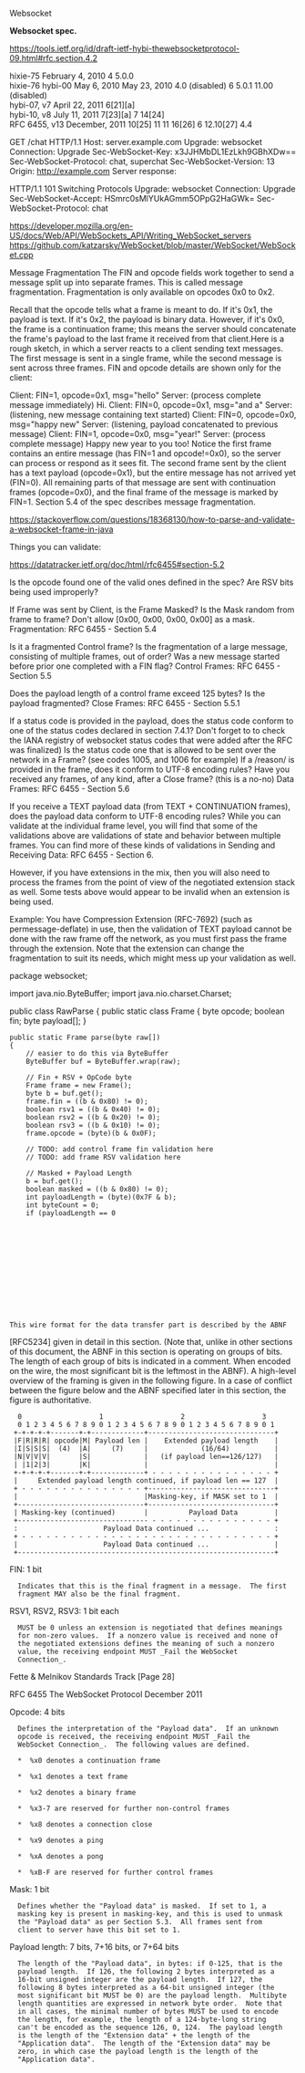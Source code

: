 Websocket


**Websocket spec.**

https://tools.ietf.org/id/draft-ietf-hybi-thewebsocketprotocol-09.html#rfc.section.4.2





hixie-75  February 4, 2010        4 5.0.0   
hixie-76
hybi-00 May 6, 2010
May 23, 2010    4.0 (disabled)    6 5.0.1 11.00 (disabled)  
hybi-07, v7 April 22, 2011    6[21][a]          
hybi-10, v8 July 11, 2011   7[23][a]  7 14[24]      
RFC 6455, v13 December, 2011  10[25]  11  11  16[26]  6 12.10[27] 4.4




GET /chat HTTP/1.1
Host: server.example.com
Upgrade: websocket
Connection: Upgrade
Sec-WebSocket-Key: x3JJHMbDL1EzLkh9GBhXDw==
Sec-WebSocket-Protocol: chat, superchat
Sec-WebSocket-Version: 13
Origin: http://example.com
Server response:

HTTP/1.1 101 Switching Protocols
Upgrade: websocket
Connection: Upgrade
Sec-WebSocket-Accept: HSmrc0sMlYUkAGmm5OPpG2HaGWk=
Sec-WebSocket-Protocol: chat

https://developer.mozilla.org/en-US/docs/Web/API/WebSockets_API/Writing_WebSocket_servers
https://github.com/katzarsky/WebSocket/blob/master/WebSocket/WebSocket.cpp



Message Fragmentation
The FIN and opcode fields work together to send a message split up into separate frames.  This is called message fragmentation. Fragmentation is only available on opcodes 0x0 to 0x2.

Recall that the opcode tells what a frame is meant to do. If it's 0x1, the payload is text. If it's 0x2, the payload is binary data. However, if it's 0x0, the frame is a continuation frame; this means the server should concatenate the frame's payload to the last frame it received from that client.Here is a rough sketch, in which a server reacts to a client sending text messages. The first message is sent in a single frame, while the second message is sent across three frames. FIN and opcode details are shown only for the client:

Client: FIN=1, opcode=0x1, msg="hello"
Server: (process complete message immediately) Hi.
Client: FIN=0, opcode=0x1, msg="and a"
Server: (listening, new message containing text started)
Client: FIN=0, opcode=0x0, msg="happy new"
Server: (listening, payload concatenated to previous message)
Client: FIN=1, opcode=0x0, msg="year!"
Server: (process complete message) Happy new year to you too!
Notice the first frame contains an entire message (has FIN=1 and opcode!=0x0), so the server can process or respond as it sees fit. The second frame sent by the client has a text payload (opcode=0x1), but the entire message has not arrived yet (FIN=0). All remaining parts of that message are sent with continuation frames (opcode=0x0), and the final frame of the message is marked by FIN=1. Section 5.4 of the spec describes message fragmentation.



https://stackoverflow.com/questions/18368130/how-to-parse-and-validate-a-websocket-frame-in-java

Things you can validate:

https://datatracker.ietf.org/doc/html/rfc6455#section-5.2

Is the opcode found one of the valid ones defined in the spec?
Are RSV bits being used improperly?



If Frame was sent by Client, is the Frame Masked?
Is the Mask random from frame to frame?
Don't allow [0x00, 0x00, 0x00, 0x00] as a mask.
Fragmentation: RFC 6455 - Section 5.4

Is it a fragmented Control frame?
Is the fragmentation of a large message, consisting of multiple frames, out of order?
Was a new message started before prior one completed with a FIN flag?
Control Frames: RFC 6455 - Section 5.5

Does the payload length of a control frame exceed 125 bytes?
Is the payload fragmented?
Close Frames: RFC 6455 - Section 5.5.1

If a status code is provided in the payload, does the status code conform to one of the status codes declared in section 7.4.1? Don't forget to to check the IANA registry of websocket status codes that were added after the RFC was finalized)
Is the status code one that is allowed to be sent over the network in a Frame? (see codes 1005, and 1006 for example)
If a /reason/ is provided in the frame, does it conform to UTF-8 encoding rules?
Have you received any frames, of any kind, after a Close frame? (this is a no-no)
Data Frames: RFC 6455 - Section 5.6

If you receive a TEXT payload data (from TEXT + CONTINUATION frames), does the payload data conform to UTF-8 encoding rules?
While you can validate at the individual frame level, you will find that some of the validations above are validations of state and behavior between multiple frames. You can find more of these kinds of validations in Sending and Receiving Data: RFC 6455 - Section 6.

However, if you have extensions in the mix, then you will also need to process the frames from the point of view of the negotiated extension stack as well. Some tests above would appear to be invalid when an extension is being used.

Example: You have Compression Extension (RFC-7692) (such as permessage-deflate) in use, then the validation of TEXT payload cannot be done with the raw frame off the network, as you must first pass the frame through the extension. Note that the extension can change the fragmentation to suit its needs, which might mess up your validation as well.

package websocket;

import java.nio.ByteBuffer;
import java.nio.charset.Charset;

public class RawParse
{
    public static class Frame
    {
        byte opcode;
        boolean fin;
        byte payload[];
    }

    public static Frame parse(byte raw[])
    {
        // easier to do this via ByteBuffer
        ByteBuffer buf = ByteBuffer.wrap(raw);

        // Fin + RSV + OpCode byte
        Frame frame = new Frame();
        byte b = buf.get();
        frame.fin = ((b & 0x80) != 0);
        boolean rsv1 = ((b & 0x40) != 0);
        boolean rsv2 = ((b & 0x20) != 0);
        boolean rsv3 = ((b & 0x10) != 0);
        frame.opcode = (byte)(b & 0x0F);

        // TODO: add control frame fin validation here
        // TODO: add frame RSV validation here

        // Masked + Payload Length
        b = buf.get();
        boolean masked = ((b & 0x80) != 0);
        int payloadLength = (byte)(0x7F & b);
        int byteCount = 0;
        if (payloadLength == 0













    This wire format for the data transfer part is described by the ABNF
   [RFC5234] given in detail in this section.  (Note that, unlike in
   other sections of this document, the ABNF in this section is
   operating on groups of bits.  The length of each group of bits is
   indicated in a comment.  When encoded on the wire, the most
   significant bit is the leftmost in the ABNF).  A high-level overview
   of the framing is given in the following figure.  In a case of
   conflict between the figure below and the ABNF specified later in
   this section, the figure is authoritative.

      0                   1                   2                   3
      0 1 2 3 4 5 6 7 8 9 0 1 2 3 4 5 6 7 8 9 0 1 2 3 4 5 6 7 8 9 0 1
     +-+-+-+-+-------+-+-------------+-------------------------------+
     |F|R|R|R| opcode|M| Payload len |    Extended payload length    |
     |I|S|S|S|  (4)  |A|     (7)     |             (16/64)           |
     |N|V|V|V|       |S|             |   (if payload len==126/127)   |
     | |1|2|3|       |K|             |                               |
     +-+-+-+-+-------+-+-------------+ - - - - - - - - - - - - - - - +
     |     Extended payload length continued, if payload len == 127  |
     + - - - - - - - - - - - - - - - +-------------------------------+
     |                               |Masking-key, if MASK set to 1  |
     +-------------------------------+-------------------------------+
     | Masking-key (continued)       |          Payload Data         |
     +-------------------------------- - - - - - - - - - - - - - - - +
     :                     Payload Data continued ...                :
     + - - - - - - - - - - - - - - - - - - - - - - - - - - - - - - - +
     |                     Payload Data continued ...                |
     +---------------------------------------------------------------+

   FIN:  1 bit

      Indicates that this is the final fragment in a message.  The first
      fragment MAY also be the final fragment.

   RSV1, RSV2, RSV3:  1 bit each

      MUST be 0 unless an extension is negotiated that defines meanings
      for non-zero values.  If a nonzero value is received and none of
      the negotiated extensions defines the meaning of such a nonzero
      value, the receiving endpoint MUST _Fail the WebSocket
      Connection_.




Fette & Melnikov             Standards Track                   [Page 28]

RFC 6455                 The WebSocket Protocol            December 2011


   Opcode:  4 bits

      Defines the interpretation of the "Payload data".  If an unknown
      opcode is received, the receiving endpoint MUST _Fail the
      WebSocket Connection_.  The following values are defined.

      *  %x0 denotes a continuation frame

      *  %x1 denotes a text frame

      *  %x2 denotes a binary frame

      *  %x3-7 are reserved for further non-control frames

      *  %x8 denotes a connection close

      *  %x9 denotes a ping

      *  %xA denotes a pong

      *  %xB-F are reserved for further control frames

   Mask:  1 bit

      Defines whether the "Payload data" is masked.  If set to 1, a
      masking key is present in masking-key, and this is used to unmask
      the "Payload data" as per Section 5.3.  All frames sent from
      client to server have this bit set to 1.

   Payload length:  7 bits, 7+16 bits, or 7+64 bits

      The length of the "Payload data", in bytes: if 0-125, that is the
      payload length.  If 126, the following 2 bytes interpreted as a
      16-bit unsigned integer are the payload length.  If 127, the
      following 8 bytes interpreted as a 64-bit unsigned integer (the
      most significant bit MUST be 0) are the payload length.  Multibyte
      length quantities are expressed in network byte order.  Note that
      in all cases, the minimal number of bytes MUST be used to encode
      the length, for example, the length of a 124-byte-long string
      can't be encoded as the sequence 126, 0, 124.  The payload length
      is the length of the "Extension data" + the length of the
      "Application data".  The length of the "Extension data" may be
      zero, in which case the payload length is the length of the
      "Application data".


